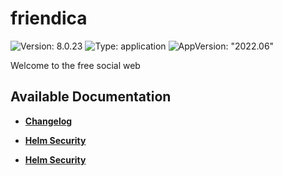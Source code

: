 # friendica

![Version: 8.0.23](https://img.shields.io/badge/Version-8.0.23-informational?style=flat-square) ![Type: application](https://img.shields.io/badge/Type-application-informational?style=flat-square) ![AppVersion: "2022.06"](https://img.shields.io/badge/AppVersion-"2022.06"-informational?style=flat-square)

Welcome to the free social web

## Available Documentation

- [**Changelog**](CHANGELOG)

- [**Helm Security**](container-security)

- [**Helm Security**](helm-security)


